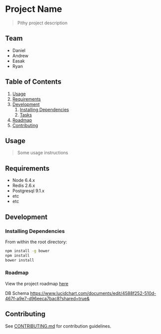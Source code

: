 # Project Name

> Pithy project description

## Team

  - Daniel
  - Andrew
  - Easak
  - Ryan

## Table of Contents

1. [Usage](#Usage)
1. [Requirements](#requirements)
1. [Development](#development)
    1. [Installing Dependencies](#installing-dependencies)
    1. [Tasks](#tasks)
1. [Roadmap](#roadmap)
1. [Contributing](#contributing)

## Usage

> Some usage instructions

## Requirements

- Node 6.4.x
- Redis 2.6.x
- Postgresql 9.1.x
- etc
- etc

## Development

### Installing Dependencies

From within the root directory:

```sh
npm install -g bower
npm install
bower install
```

### Roadmap

View the project roadmap [here](LINK_TO_DOC)

DB Schema https://www.lucidchart.com/documents/edit/4588f252-510d-467f-a9e7-d96eeca7bac8?shared=true&


## Contributing

See [CONTRIBUTING.md](CONTRIBUTING.md) for contribution guidelines.
